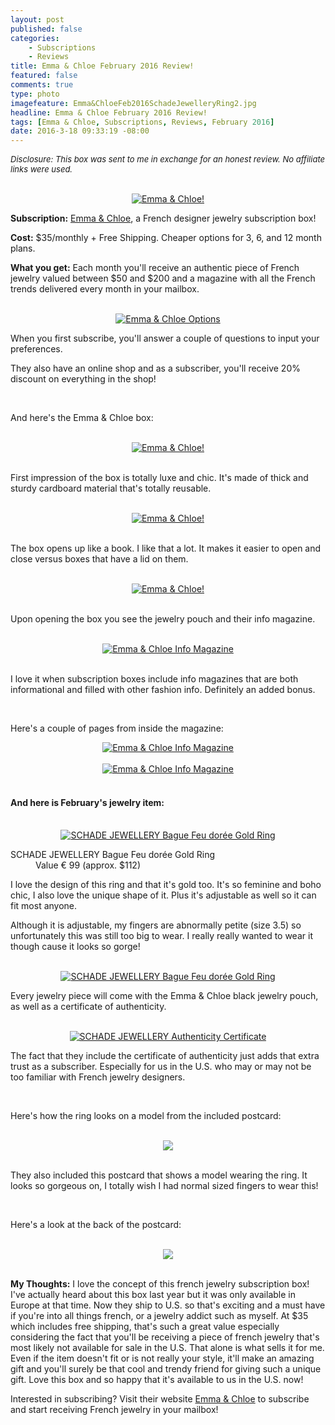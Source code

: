 ```yaml
---
layout: post
published: false
categories: 
    - Subscriptions
    - Reviews
title: Emma & Chloe February 2016 Review!
featured: false
comments: true
type: photo
imagefeature: Emma&ChloeFeb2016SchadeJewelleryRing2.jpg
headline: Emma & Chloe February 2016 Review!
tags: [Emma & Chloe, Subscriptions, Reviews, February 2016]
date: 2016-3-18 09:33:19 -08:00
---
```


<i><font size="2">Disclosure: This box was sent to me in exchange for an honest review. No affiliate links were used.</font></i>

<br>

<center><a href="http://www.emma-chloe.com/us/" target="_blank">
<img src="/images/Emma&ChloeFeb2016Package.jpg" border="0" style="border:none;max-width:100%;" alt="Emma & Chloe!" />
</a></center>
<p><b>Subscription:</b> <a href="http://www.emma-chloe.com/us/" target="_blank">Emma & Chloe</a>, a French designer jewelry subscription box!</p>
<p><b>Cost:</b> $35/monthly + Free Shipping. Cheaper options for 3, 6, and 12 month plans.</p>
<p><b>What you get:</b> Each month you'll receive an authentic piece of French jewelry valued between $50 and $200 and a magazine with all the French trends delivered every month in your mailbox.</p>

<br>

<center><a href="http://www.emma-chloe.com/us/" target="_blank">
<img src="/images/Emma&ChloeFeb2016SubscribeOptions.png" border="0" style="border:none;max-width:100%;" alt="Emma & Chloe Options" />
</a></center>

<p>When you first subscribe, you'll answer a couple of questions to input your preferences.</p>

<p>They also have an online shop and as a subscriber, you'll receive 20% discount on everything in the shop!</p>

<br>

<p>And here's the Emma & Chloe box:</p>

<br>

<center><a href="http://www.emma-chloe.com/us/" target="_blank">
<img src="/images/Emma&ChloeFeb2016Box.jpg" border="0" style="border:none;max-width:100%;" alt="Emma & Chloe!" />
</a></center>

<br>

<p>First impression of the box is totally luxe and chic. It's made of thick and sturdy cardboard material that's totally reusable.</p>  

<br>

<center><a href="http://www.emma-chloe.com/us/" target="_blank">
<img src="/images/Emma&ChloeFeb2016Box2.jpg" border="0" style="border:none;max-width:100%;" alt="Emma & Chloe!" />
</a></center>

<br>

<p>The box opens up like a book. I like that a lot. It makes it easier to open and close versus boxes that have a lid on them.</p>

<br>

<center><a href="http://www.emma-chloe.com/us/" target="_blank">
<img src="/images/Emma&ChloeFeb2016OpenBox.jpg" border="0" style="border:none;max-width:100%;" alt="Emma & Chloe!" />
</a></center>

<br>

<p>Upon opening the box you see the jewelry pouch and their info magazine.</p>

<br>

<center><a href="http://www.emma-chloe.com/us/" target="_blank">
<img src="/images/Emma&ChloeFeb2016Info.jpg" border="0" style="border:none;max-width:100%;" alt="Emma & Chloe Info Magazine" />
</a></center>

<br>

<p>I love it when subscription boxes include info magazines that are both informational and filled with other fashion info. Definitely an added bonus.</p>

<br>

<p>Here's a couple of pages from inside the magazine:</p>

<center><a href="http://www.emma-chloe.com/us/" target="_blank">
<img src="/images/EmmaAndChloeFeb2016Info2.jpg" border="0" style="border:none;max-width:100%;" alt="Emma & Chloe Info Magazine" />
</a></center>

<br>

<center><a href="http://www.emma-chloe.com/us/" target="_blank">
<img src="/images/Emma&ChloeFeb2016Info3.jpg" border="0" style="border:none;max-width:100%;" alt="Emma & Chloe Info Magazine" />
</a></center>

<br>

<H4>And here is February's jewelry item:</H4>

<br>

<center><a href="http://www.emma-chloe.com/us/" target="_blank">
<img src="/images/EmmaAndChloeFeb2016SchadeJewelleryRing2.jpg" border="0" style="border:none;max-width:100%;" alt="SCHADE JEWELLERY Bague Feu dorée Gold Ring" />
</a></center>

<DL>
<DT>SCHADE JEWELLERY Bague Feu dorée Gold Ring</DT>
<DD>Value € 99 (approx. $112)</DD>
</DL>

<p>I love the design of this ring and that it's gold too. It's so feminine and boho chic, I also love the unique shape of it. Plus it's adjustable as well so it can fit most anyone.</p>

<p>Although it is adjustable, my fingers are abnormally petite (size 3.5) so unfortunately this was still too big to wear. I really really wanted to wear it though cause it looks so gorge!</p>

<br>

<center><a href="http://www.emma-chloe.com/us/" target="_blank">
<img src="/images/Emma&ChloeFeb2016SchadeJewelleryRing.jpg" border="0" style="border:none;max-width:100%;" alt="SCHADE JEWELLERY Bague Feu dorée Gold Ring" />
</a></center>

<p>Every jewelry piece will come with the Emma & Chloe black jewelry pouch, as well as a certificate of authenticity.</p>

<br>

<center><a href="http://www.emma-chloe.com/us/" target="_blank">
<img src="/images/Emma&ChloeFeb2016Certificate.jpg" border="0" style="border:none;max-width:100%;" alt="SCHADE JEWELLERY Authenticity Certificate" />
</a></center>

<p>The fact that they include the certificate of authenticity just adds that extra trust as a subscriber. Especially for us in the U.S. who may or may not be too familiar with French jewelry designers.</p>

<br>

<p>Here's how the ring looks on a model from the included postcard:</p>

<br>

<center><a href="http://www.emma-chloe.com/us/" target="_blank">
<img src="/images/Emma&ChloeFeb2016Postcard.jpg" border="0" style="border:none;max-width:100%;" />
</a></center>

<br>

<p>They also included this postcard that shows a model wearing the ring. It looks so gorgeous on, I totally wish I had normal sized fingers to wear this!</p>

<br>

<p>Here's a look at the back of the postcard:</p>

<br>

<center><a href="http://www.emma-chloe.com/us/" target="_blank">
<img src="/images/Emma&ChloeFeb2016Postcard2.jpg" border="0" style="border:none;max-width:100%;" />
</a></center>

<br>

<p><i class="icon-exclamation-sign"></i><b> My Thoughts:</b> I love the concept of this french jewelry subscription box! I've actually heard about this box last year but it was only available in Europe at that time. Now they ship to U.S. so that's exciting and a must have if you're into all things french, or a jewelry addict such as myself. At $35 which includes free shipping, that's such a great value especially considering the fact that you'll be receiving a piece of french jewelry that's most likely not available for sale in the U.S. That alone is what sells it for me. Even if the item doesn't fit or is not really your style, it'll make an amazing gift and you'll surely be that cool and trendy friend for giving such a unique gift. Love this box and so happy that it's available to us in the U.S. now!</p>

<p>Interested in subscribing? Visit their website <a href="http://www.emma-chloe.com/us/" target="_blank">Emma & Chloe</a> to subscribe and start receiving French jewelry in your mailbox!</p> 
